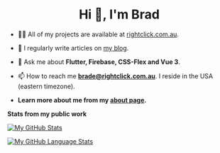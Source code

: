 <h1 align="center">Hi 👋, I'm Brad</h1>


- 👨‍💻 All of my projects are available at [rightclick.com.au](https://rightclick.com.au/).

- 📝 I regularly write articles on [my blog](https://rightclick.com.au/posts).

- 💬 Ask me about **Flutter, Firebase, CSS-Flex and Vue 3**.

- 📫 How to reach me **brade@rightclick.com.au**. I reside in the USA (eastern timezone).

-  **Learn more about me from my [about page](https://rightclick.com.au/about/).**


**Stats from my public work**

[![My GitHub Stats](https://github-readme-stats.vercel.app/api/?username=bradintheusa&count_private=true&theme=tokyonight&showicons=true)]()


[![My GitHub Language Stats](https://github-readme-stats.vercel.app/api/top-langs/?username=bradintheusa&langs_count=5&theme=tokyonight)]()
